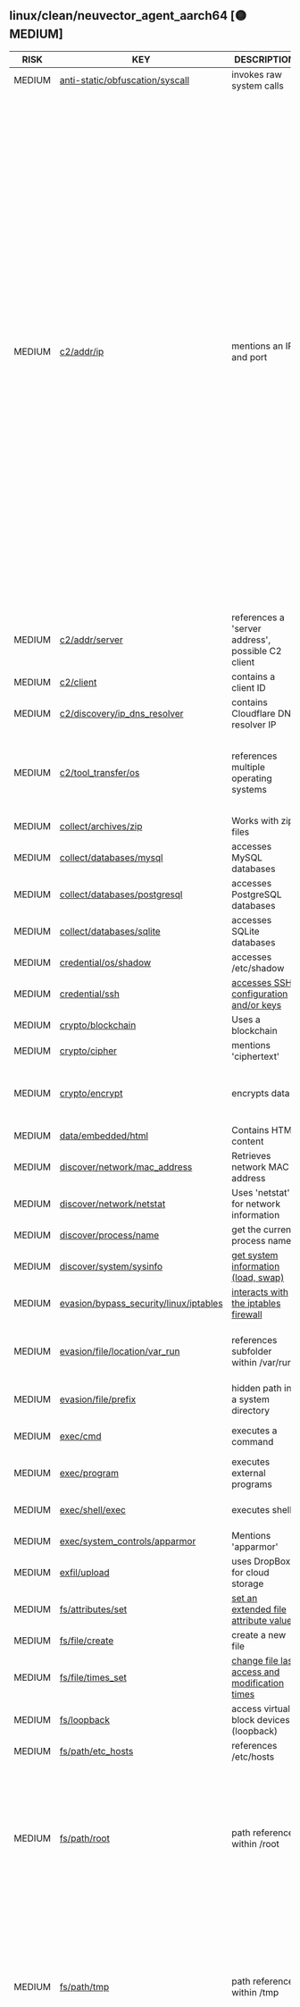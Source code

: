 ## linux/clean/neuvector_agent_aarch64 [🟡 MEDIUM]

| RISK | KEY | DESCRIPTION | EVIDENCE |
|--|--|--|--|
| MEDIUM | [anti-static/obfuscation/syscall](https://github.com/chainguard-dev/malcontent/blob/main/rules/anti-static/obfuscation/syscall.yara#go_raw_syscall) | invokes raw system calls | [unix.RawSyscall](https://github.com/search?q=unix.RawSyscall&type=code) |
| MEDIUM | [c2/addr/ip](https://github.com/chainguard-dev/malcontent/blob/main/rules/c2/addr/ip.yara#ip_port_mention) | mentions an IP and port | [remote_port](https://github.com/search?q=remote_port&type=code)<br>[syslog_port](https://github.com/search?q=syslog_port&type=code)<br>[server_port](https://github.com/search?q=server_port&type=code)<br>[serverPort](https://github.com/search?q=serverPort&type=code)<br>[unknown_ip](https://github.com/search?q=unknown_ip&type=code)<br>[local_port](https://github.com/search?q=local_port&type=code)<br>[attachPort](https://github.com/search?q=attachPort&type=code)<br>[detachPort](https://github.com/search?q=detachPort&type=code)<br>[clientPort](https://github.com/search?q=clientPort&type=code)<br>[lookupPort](https://github.com/search?q=lookupPort&type=code)<br>[cluster_ip](https://github.com/search?q=cluster_ip&type=code)<br>[remote_ip](https://github.com/search?q=remote_ip&type=code)<br>[global_ip](https://github.com/search?q=global_ip&type=code)<br>[syslog_ip](https://github.com/search?q=syslog_ip&type=code)<br>[parsePort](https://github.com/search?q=parsePort&type=code)<br>[host_port](https://github.com/search?q=host_port&type=code)<br>[srvc_port](https://github.com/search?q=srvc_port&type=code)<br>[hostPort](https://github.com/search?q=hostPort&type=code)<br>[src_port](https://github.com/search?q=src_port&type=code)<br>[nat_port](https://github.com/search?q=nat_port&type=code)<br>[del_port](https://github.com/search?q=del_port&type=code)<br>[local_ip](https://github.com/search?q=local_ip&type=code)<br>[readPort](https://github.com/search?q=readPort&type=code)<br>[add_port](https://github.com/search?q=add_port&type=code)<br>[nfq_port](https://github.com/search?q=nfq_port&type=code)<br>[tap_port](https://github.com/search?q=tap_port&type=code)<br>[dst_port](https://github.com/search?q=dst_port&type=code)<br>[rpcPort](https://github.com/search?q=rpcPort&type=code)<br>[srcPort](https://github.com/search?q=srcPort&type=code)<br>[in_port](https://github.com/search?q=in_port&type=code)<br>[host_ip](https://github.com/search?q=host_ip&type=code)<br>[unkn_ip](https://github.com/search?q=unkn_ip&type=code)<br>[fqdn_ip](https://github.com/search?q=fqdn_ip&type=code)<br>[hasPort](https://github.com/search?q=hasPort&type=code)<br>[dstPort](https://github.com/search?q=dstPort&type=code)<br>[ip_port](https://github.com/search?q=ip_port&type=code)<br>[ipPort](https://github.com/search?q=ipPort&type=code)<br>[exPort](https://github.com/search?q=exPort&type=code)<br>[inPort](https://github.com/search?q=inPort&type=code)<br>[nat_ip](https://github.com/search?q=nat_ip&type=code)<br>[hostIp](https://github.com/search?q=hostIp&type=code)<br>[dst_ip](https://github.com/search?q=dst_ip&type=code)<br>[src_ip](https://github.com/search?q=src_ip&type=code)<br>[lIp](https://github.com/search?q=lIp&type=code)<br>[pIp](https://github.com/search?q=pIp&type=code)<br>[IP](https://github.com/search?q=IP&type=code) |
| MEDIUM | [c2/addr/server](https://github.com/chainguard-dev/malcontent/blob/main/rules/c2/addr/server.yara#server_address) | references a 'server address', possible C2 client | [preconditionsserverAddressincludeObjectfieldSelectorman](https://github.com/search?q=preconditionsserverAddressincludeObjectfieldSelectorman&type=code)<br>[extensionserverAddressByClientCIDRsdeletionGracePer](https://github.com/search?q=extensionserverAddressByClientCIDRsdeletionGracePer&type=code)<br>[server_address](https://github.com/search?q=server_address&type=code) |
| MEDIUM | [c2/client](https://github.com/chainguard-dev/malcontent/blob/main/rules/c2/client.yara#clientID) | contains a client ID | [client_id](https://github.com/search?q=client_id&type=code)<br>[clientID](https://github.com/search?q=clientID&type=code) |
| MEDIUM | [c2/discovery/ip_dns_resolver](https://github.com/chainguard-dev/malcontent/blob/main/rules/c2/discovery/ip-dns_resolver.yara#cloudflare_dns_ip) | contains Cloudflare DNS resolver IP | [1.1.1.1](https://github.com/search?q=1.1.1.1&type=code) |
| MEDIUM | [c2/tool_transfer/os](https://github.com/chainguard-dev/malcontent/blob/main/rules/c2/tool_transfer/os.yara#multiple_os_ref) | references multiple operating systems | [https://](https://)<br>[Windows](https://github.com/search?q=Windows&type=code)<br>[http://](http://)<br>[windows](https://github.com/search?q=windows&type=code)<br>[darwin](https://github.com/search?q=darwin&type=code)<br>[Linux](https://github.com/search?q=Linux&type=code)<br>[linux](https://github.com/search?q=linux&type=code) |
| MEDIUM | [collect/archives/zip](https://github.com/chainguard-dev/malcontent/blob/main/rules/collect/archives/zip.yara#zip) | Works with zip files | [archive/zip](https://github.com/search?q=archive%2Fzip&type=code) |
| MEDIUM | [collect/databases/mysql](https://github.com/chainguard-dev/malcontent/blob/main/rules/collect/databases/mysql.yara#mysql) | accesses MySQL databases | [mysql](https://github.com/search?q=mysql&type=code) |
| MEDIUM | [collect/databases/postgresql](https://github.com/chainguard-dev/malcontent/blob/main/rules/collect/databases/postgresql.yara#postgresql) | accesses PostgreSQL databases | [postgresql](https://github.com/search?q=postgresql&type=code) |
| MEDIUM | [collect/databases/sqlite](https://github.com/chainguard-dev/malcontent/blob/main/rules/collect/databases/sqlite.yara#sqlite) | accesses SQLite databases | [sqlite3](https://github.com/search?q=sqlite3&type=code) |
| MEDIUM | [credential/os/shadow](https://github.com/chainguard-dev/malcontent/blob/main/rules/credential/os/shadow.yara#etc_shadow) | accesses /etc/shadow | [/etc/shadow](https://github.com/search?q=%2Fetc%2Fshadow&type=code) |
| MEDIUM | [credential/ssh](https://github.com/chainguard-dev/malcontent/blob/main/rules/credential/ssh/ssh.yara#ssh_folder) | [accesses SSH configuration and/or keys](https://www.sentinelone.com/blog/macos-malware-2023-a-deep-dive-into-emerging-trends-and-evolving-techniques/) | [.ssh/usr/local/binFA](https://github.com/search?q=.ssh%2Fusr%2Flocal%2FbinFA&type=code) |
| MEDIUM | [crypto/blockchain](https://github.com/chainguard-dev/malcontent/blob/main/rules/crypto/blockchain.yara#blockchain) | Uses a blockchain | [blockchain](https://github.com/search?q=blockchain&type=code) |
| MEDIUM | [crypto/cipher](https://github.com/chainguard-dev/malcontent/blob/main/rules/crypto/cipher.yara#ciphertext) | mentions 'ciphertext' | [ciphertext](https://github.com/search?q=ciphertext&type=code) |
| MEDIUM | [crypto/encrypt](https://github.com/chainguard-dev/malcontent/blob/main/rules/crypto/encrypt.yara#encrypt) | encrypts data | [d PSK binderQUICEncryptionLevel](https://github.com/search?q=d+PSK+binderQUICEncryptionLevel&type=code)<br>[NewCBCEncrypter](https://github.com/search?q=NewCBCEncrypter&type=code)<br>[EncryptPKCS1v15](https://github.com/search?q=EncryptPKCS1v15&type=code)<br>[EncryptTicket](https://github.com/search?q=EncryptTicket&type=code)<br>[cbcEncrypter](https://github.com/search?q=cbcEncrypter&type=code) |
| MEDIUM | [data/embedded/html](https://github.com/chainguard-dev/malcontent/blob/main/rules/data/embedded/embedded-html.yara#html) | Contains HTML content | [<html>](https://github.com/search?q=%3Chtml%3E&type=code) |
| MEDIUM | [discover/network/mac_address](https://github.com/chainguard-dev/malcontent/blob/main/rules/discover/network/mac-address.yara#macaddr) | Retrieves network MAC address | [MAC address](https://github.com/search?q=MAC+address&type=code)<br>[macAddress](https://github.com/search?q=macAddress&type=code) |
| MEDIUM | [discover/network/netstat](https://github.com/chainguard-dev/malcontent/blob/main/rules/discover/network/netstat.yara#netstat) | Uses 'netstat' for network information | [netstatmodinfonil keyde](https://github.com/search?q=netstatmodinfonil+keyde&type=code) |
| MEDIUM | [discover/process/name](https://github.com/chainguard-dev/malcontent/blob/main/rules/discover/process/name.yara#process_name) | get the current process name | [process_name](https://github.com/search?q=process_name&type=code) |
| MEDIUM | [discover/system/sysinfo](https://github.com/chainguard-dev/malcontent/blob/main/rules/discover/system/sysinfo.yara#sysinfo) | [get system information (load, swap)](https://man7.org/linux/man-pages/man2/sysinfo.2.html) | [sysinfo](https://github.com/search?q=sysinfo&type=code) |
| MEDIUM | [evasion/bypass_security/linux/iptables](https://github.com/chainguard-dev/malcontent/blob/main/rules/evasion/bypass_security/linux/iptables.yara#iptables) | [interacts with the iptables firewall](https://www.netfilter.org/projects/iptables/) | [iptables](https://github.com/search?q=iptables&type=code) |
| MEDIUM | [evasion/file/location/var_run](https://github.com/chainguard-dev/malcontent/blob/main/rules/evasion/file/location/var-run.yara#var_run_subfolder) | references subfolder within /var/run | [/var/run/dockershim.sock/](https://github.com/search?q=%2Fvar%2Frun%2Fdockershim.sock%2F&type=code)<br>[/var/run/docker.sock/](https://github.com/search?q=%2Fvar%2Frun%2Fdocker.sock%2F&type=code)<br>[/var/run/openvswitch/](https://github.com/search?q=%2Fvar%2Frun%2Fopenvswitch%2F&type=code)<br>[/var/run/secrets/](https://github.com/search?q=%2Fvar%2Frun%2Fsecrets%2F&type=code)<br>[/var/run/crio/](https://github.com/search?q=%2Fvar%2Frun%2Fcrio%2F&type=code) |
| MEDIUM | [evasion/file/prefix](https://github.com/chainguard-dev/malcontent/blob/main/rules/evasion/file/prefix/prefix.yara#static_hidden_path) | hidden path in a system directory | [/usr/local/bin/.nvcontainerRunnin](https://github.com/search?q=%2Fusr%2Flocal%2Fbin%2F.nvcontainerRunnin&type=code)<br>[/meminfo/etc/timezone/dev/.udev](https://github.com/search?q=%2Fmeminfo%2Fetc%2Ftimezone%2Fdev%2F.udev&type=code) |
| MEDIUM | [exec/cmd](https://github.com/chainguard-dev/malcontent/blob/main/rules/exec/cmd/cmd.yara#exec) | executes a command | [isAllowIpRuntimeCommand](https://github.com/search?q=isAllowIpRuntimeCommand&type=code)<br>[isAllowRuncInitCommand](https://github.com/search?q=isAllowRuncInitCommand&type=code)<br>[evaluateRuntimeCmd](https://github.com/search?q=evaluateRuntimeCmd&type=code) |
| MEDIUM | [exec/program](https://github.com/chainguard-dev/malcontent/blob/main/rules/exec/program/program.yara#exec_cmd_run) | executes external programs | [).CombinedOutput](https://github.com/search?q=%29.CombinedOutput&type=code)<br>[exec.(*Cmd).Run](https://github.com/search?q=exec.%28%2ACmd%29.Run&type=code) |
| MEDIUM | [exec/shell/exec](https://github.com/chainguard-dev/malcontent/blob/main/rules/exec/shell/exec.yara#calls_shell) | executes shell | [/bin/bash](https://github.com/search?q=%2Fbin%2Fbash&type=code)<br>[/bin/dash](https://github.com/search?q=%2Fbin%2Fdash&type=code)<br>[/bin/sh](https://github.com/search?q=%2Fbin%2Fsh&type=code) |
| MEDIUM | [exec/system_controls/apparmor](https://github.com/chainguard-dev/malcontent/blob/main/rules/exec/system_controls/apparmor.yara#apparmor) | Mentions 'apparmor' | [apparmor](https://github.com/search?q=apparmor&type=code) |
| MEDIUM | [exfil/upload](https://github.com/chainguard-dev/malcontent/blob/main/rules/exfil/upload.yara#dropbox_disk_user) | uses DropBox for cloud storage | [Dropbox](https://github.com/search?q=Dropbox&type=code) |
| MEDIUM | [fs/attributes/set](https://github.com/chainguard-dev/malcontent/blob/main/rules/fs/attributes/set.yara#set_xattr) | [set an extended file attribute value](https://developer.apple.com/library/archive/documentation/System/Conceptual/ManPages_iPhoneOS/man2/setxattr.2.html) | [setxattr](https://github.com/search?q=setxattr&type=code) |
| MEDIUM | [fs/file/create](https://github.com/chainguard-dev/malcontent/blob/main/rules/fs/file/file-create.yara#CreateFile) | create a new file | [CreateFileMode](https://github.com/search?q=CreateFileMode&type=code) |
| MEDIUM | [fs/file/times_set](https://github.com/chainguard-dev/malcontent/blob/main/rules/fs/file/file-times-set.yara#utimes) | [change file last access and modification times](https://linux.die.net/man/2/utimes) | [utimes](https://github.com/search?q=utimes&type=code) |
| MEDIUM | [fs/loopback](https://github.com/chainguard-dev/malcontent/blob/main/rules/fs/loopback.yara#dev_loopback) | access virtual block devices (loopback) | [/dev/loop%dfusermount3low](https://github.com/search?q=%2Fdev%2Floop%25dfusermount3low&type=code) |
| MEDIUM | [fs/path/etc_hosts](https://github.com/chainguard-dev/malcontent/blob/main/rules/fs/path/etc-hosts.yara#etc_hosts) | references /etc/hosts | [/etc/hosts](https://github.com/search?q=%2Fetc%2Fhosts&type=code) |
| MEDIUM | [fs/path/root](https://github.com/chainguard-dev/malcontent/blob/main/rules/fs/path/root.yara#root_path_val) | path reference within /root | [/root/0x%08xcountsAliyunD.2.14D.3.10D.3.11D.3.12D.3.13D.3.14D.3.15D.3.](https://github.com/search?q=%2Froot%2F0x%2508xcountsAliyunD.2.14D.3.10D.3.11D.3.12D.3.13D.3.14D.3.15D.3.&type=code)<br>[/root/etc/hostnameusr/lib/os-releaseetc/centos-releaseetc/redhat-relea](https://github.com/search?q=%2Froot%2Fetc%2Fhostnameusr%2Flib%2Fos-releaseetc%2Fcentos-releaseetc%2Fredhat-relea&type=code)<br>[/root//proc/self/cgroup1192092895507812559604644775390625invalid](https://github.com/search?q=%2Froot%2F%2Fproc%2Fself%2Fcgroup1192092895507812559604644775390625invalid&type=code)<br>[/root/etc/crio/crio.conf/run/containerd/containerd.sockDirectory](https://github.com/search?q=%2Froot%2Fetc%2Fcrio%2Fcrio.conf%2Frun%2Fcontainerd%2Fcontainerd.sockDirectory&type=code)<br>[/root/sys/fs/aufs/si_%s227373675443232059478759765625SendMsg](https://github.com/search?q=%2Froot%2Fsys%2Ffs%2Faufs%2Fsi_%25s227373675443232059478759765625SendMsg&type=code)<br>[/root/etc/crio/crio.conf.d/00-default.confUnable](https://github.com/search?q=%2Froot%2Fetc%2Fcrio%2Fcrio.conf.d%2F00-default.confUnable&type=code)<br>[/root/etc/crio/crio.conf.d/00-defaultRunning](https://github.com/search?q=%2Froot%2Fetc%2Fcrio%2Fcrio.conf.d%2F00-defaultRunning&type=code)<br>[/root/kube-schedulerUnknown](https://github.com/search?q=%2Froot%2Fkube-schedulerUnknown&type=code)<br>[/root/etc/resolv.confFMON](https://github.com/search?q=%2Froot%2Fetc%2Fresolv.confFMON&type=code)<br>[/root/%shostLookupOrder](https://github.com/search?q=%2Froot%2F%25shostLookupOrder&type=code)<br>[/root/etc/hostsImage](https://github.com/search?q=%2Froot%2Fetc%2FhostsImage&type=code)<br>[/root/containers](https://github.com/search?q=%2Froot%2Fcontainers&type=code)<br>[/root/Switch](https://github.com/search?q=%2Froot%2FSwitch&type=code) |
| MEDIUM | [fs/path/tmp](https://github.com/chainguard-dev/malcontent/blob/main/rules/fs/path/tmp.yara#tmp_path) | path reference within /tmp | [/tmp/neuvector/raft/peers.json/etc/neuvector/certs/internal/Failed](https://github.com/search?q=%2Ftmp%2Fneuvector%2Fraft%2Fpeers.json%2Fetc%2Fneuvector%2Fcerts%2Finternal%2FFailed&type=code)<br>[/tmp/rh-1.4.0//tmp/cis-1.24//tmp/cis-1.23/kube-apiservercontainers](https://github.com/search?q=%2Ftmp%2Frh-1.4.0%2F%2Ftmp%2Fcis-1.24%2F%2Ftmp%2Fcis-1.23%2Fkube-apiservercontainers&type=code)<br>[/tmp/kube_master.sh/tmp/kube_worker.sh%sbench/workload/%sGRPC](https://github.com/search?q=%2Ftmp%2Fkube_master.sh%2Ftmp%2Fkube_worker.sh%25sbench%2Fworkload%2F%25sGRPC&type=code)<br>[/tmp/host.shInactiveAnonobject/host/block_accessGRP](https://github.com/search?q=%2Ftmp%2Fhost.shInactiveAnonobject%2Fhost%2Fblock_accessGRP&type=code)<br>[/tmp/cis-1.8.0//tmp/cis-1.6.0/run](https://github.com/search?q=%2Ftmp%2Fcis-1.8.0%2F%2Ftmp%2Fcis-1.6.0%2Frun&type=code)<br>[/tmp/ctrl_listen.sockFailed](https://github.com/search?q=%2Ftmp%2Fctrl_listen.sockFailed&type=code)<br>[/tmp/neuvector/consul.json](https://github.com/search?q=%2Ftmp%2Fneuvector%2Fconsul.json&type=code)<br>[/tmp/dp_listen.sockRead](https://github.com/search?q=%2Ftmp%2Fdp_listen.sockRead&type=code)<br>[/tmp/container.shfile](https://github.com/search?q=%2Ftmp%2Fcontainer.shfile&type=code)<br>[/tmp/dp_client.%d4e](https://github.com/search?q=%2Ftmp%2Fdp_client.%25d4e&type=code)<br>[/tmp/neuvectorcan](https://github.com/search?q=%2Ftmp%2Fneuvectorcan&type=code)<br>[/tmp/walkWorkload](https://github.com/search?q=%2Ftmp%2FwalkWorkload&type=code)<br>[/tmp/ready](https://github.com/search?q=%2Ftmp%2Fready&type=code) |
| MEDIUM | [fs/path/usr_local](https://github.com/chainguard-dev/malcontent/blob/main/rules/fs/path/usr-local.yara#usr_local_bin_path) | path reference within /usr/local/bin | [/usr/local/bin/kube_master_1_4_1.tmpl/usr/local/bin/kube_worker_1_4_1.tmpl/usr](https://github.com/search?q=%2Fusr%2Flocal%2Fbin%2Fkube_master_1_4_1.tmpl%2Fusr%2Flocal%2Fbin%2Fkube_worker_1_4_1.tmpl%2Fusr&type=code)<br>[/usr/local/bin/kube_worker_1_2_0.tmpl/usr/local/bin/kube_master_1_0_0.tmpl/usr](https://github.com/search?q=%2Fusr%2Flocal%2Fbin%2Fkube_worker_1_2_0.tmpl%2Fusr%2Flocal%2Fbin%2Fkube_master_1_0_0.tmpl%2Fusr&type=code)<br>[/usr/local/bin/kube_worker_1_5_1.tmpl/usr/local/bin/kube_master_1_4_1.tmpl/usr](https://github.com/search?q=%2Fusr%2Flocal%2Fbin%2Fkube_worker_1_5_1.tmpl%2Fusr%2Flocal%2Fbin%2Fkube_master_1_4_1.tmpl%2Fusr&type=code)<br>[/usr/local/bin/kube_master_1_5_1.tmpl/usr/local/bin/kube_worker_1_5_1.tmpl/usr](https://github.com/search?q=%2Fusr%2Flocal%2Fbin%2Fkube_master_1_5_1.tmpl%2Fusr%2Flocal%2Fbin%2Fkube_worker_1_5_1.tmpl%2Fusr&type=code)<br>[/usr/local/bin/kubecis_1_5_1.rem/usr/local/bin/kubecis_1_4_1.rem/usr/local/bin](https://github.com/search?q=%2Fusr%2Flocal%2Fbin%2Fkubecis_1_5_1.rem%2Fusr%2Flocal%2Fbin%2Fkubecis_1_4_1.rem%2Fusr%2Flocal%2Fbin&type=code)<br>[/usr/local/bin/kube_master_gke_1_0_0.tmpl/usr/local/bin/kube_worker_gke_1_0_0.](https://github.com/search?q=%2Fusr%2Flocal%2Fbin%2Fkube_master_gke_1_0_0.tmpl%2Fusr%2Flocal%2Fbin%2Fkube_worker_gke_1_0_0.&type=code)<br>[/usr/local/bin/kube_master_ocp_4_5.tmpl/usr/local/bin/kube_worker_ocp_4_5.tmpl](https://github.com/search?q=%2Fusr%2Flocal%2Fbin%2Fkube_master_ocp_4_5.tmpl%2Fusr%2Flocal%2Fbin%2Fkube_worker_ocp_4_5.tmpl&type=code)<br>[/usr/local/bin/kube_worker_1_4_1.tmpl/usr/local/bin/kube_master_1_2_0.tmpl/usr](https://github.com/search?q=%2Fusr%2Flocal%2Fbin%2Fkube_worker_1_4_1.tmpl%2Fusr%2Flocal%2Fbin%2Fkube_master_1_2_0.tmpl%2Fusr&type=code)<br>[/usr/local/bin/monitor/usr/local/bin/fetcher/usr/local/bin/adapterio.kubernete](https://github.com/search?q=%2Fusr%2Flocal%2Fbin%2Fmonitor%2Fusr%2Flocal%2Fbin%2Ffetcher%2Fusr%2Flocal%2Fbin%2Fadapterio.kubernete&type=code)<br>[/usr/local/bin/kube_master_1_2_0.tmpl/usr/local/bin/kube_worker_1_2_0.tmpl/usr](https://github.com/search?q=%2Fusr%2Flocal%2Fbin%2Fkube_master_1_2_0.tmpl%2Fusr%2Flocal%2Fbin%2Fkube_worker_1_2_0.tmpl%2Fusr&type=code)<br>[/usr/local/bin/kube_master_1_0_0.tmpl/usr/local/bin/kube_worker_1_0_0.tmplresc](https://github.com/search?q=%2Fusr%2Flocal%2Fbin%2Fkube_master_1_0_0.tmpl%2Fusr%2Flocal%2Fbin%2Fkube_worker_1_0_0.tmplresc&type=code)<br>[/usr/local/bin/kube_master_ocp_4_3.tmpl/usr/local/bin/kube_worker_ocp_4_3.tmpl](https://github.com/search?q=%2Fusr%2Flocal%2Fbin%2Fkube_master_ocp_4_3.tmpl%2Fusr%2Flocal%2Fbin%2Fkube_worker_ocp_4_3.tmpl&type=code)<br>[/usr/local/bin/kube_worker_ocp_4_5.tmpl/usr/local/bin/kube_master_ocp_4_3.tmpl](https://github.com/search?q=%2Fusr%2Flocal%2Fbin%2Fkube_worker_ocp_4_5.tmpl%2Fusr%2Flocal%2Fbin%2Fkube_master_ocp_4_3.tmpl&type=code)<br>[/usr/local/bin/kubecis_1_4_1.rem/usr/local/bin/kubecis_1_2_0.rem/usr/local/bin](https://github.com/search?q=%2Fusr%2Flocal%2Fbin%2Fkubecis_1_4_1.rem%2Fusr%2Flocal%2Fbin%2Fkubecis_1_2_0.rem%2Fusr%2Flocal%2Fbin&type=code)<br>[/usr/local/bin/pathWalkershare.EnforcerScanServiceScanErrSignatureScanErrorsha](https://github.com/search?q=%2Fusr%2Flocal%2Fbin%2FpathWalkershare.EnforcerScanServiceScanErrSignatureScanErrorsha&type=code)<br>[/usr/local/bin/kubecis_ocp_4_5.rem/usr/local/bin/kubecis_ocp_4_3.remUnable](https://github.com/search?q=%2Fusr%2Flocal%2Fbin%2Fkubecis_ocp_4_5.rem%2Fusr%2Flocal%2Fbin%2Fkubecis_ocp_4_3.remUnable&type=code)<br>[/usr/local/bin/fetcher/usr/local/bin/adapterio.kubernetes.pod.nameFailed](https://github.com/search?q=%2Fusr%2Flocal%2Fbin%2Ffetcher%2Fusr%2Flocal%2Fbin%2Fadapterio.kubernetes.pod.nameFailed&type=code)<br>[/usr/local/bin/scannerTask/sbin/xtables-legacy-multiccBalancerWrapper](https://github.com/search?q=%2Fusr%2Flocal%2Fbin%2FscannerTask%2Fsbin%2Fxtables-legacy-multiccBalancerWrapper&type=code)<br>[/usr/local/bin/kubecis_1_2_0.rem/usr/local/bin/kubecis_1_0_0.remGet](https://github.com/search?q=%2Fusr%2Flocal%2Fbin%2Fkubecis_1_2_0.rem%2Fusr%2Flocal%2Fbin%2Fkubecis_1_0_0.remGet&type=code)<br>[/usr/local/bin/rh_runner.tmpl/usr/local/bin/container.tmplRunning](https://github.com/search?q=%2Fusr%2Flocal%2Fbin%2Frh_runner.tmpl%2Fusr%2Flocal%2Fbin%2Fcontainer.tmplRunning&type=code)<br>[/usr/local/bin/kube_worker_gke_1_0_0.tmplDocker](https://github.com/search?q=%2Fusr%2Flocal%2Fbin%2Fkube_worker_gke_1_0_0.tmplDocker&type=code)<br>[/usr/local/bin/kube_worker_1_0_0.tmplreschedule](https://github.com/search?q=%2Fusr%2Flocal%2Fbin%2Fkube_worker_1_0_0.tmplreschedule&type=code)<br>[/usr/local/bin/kube_worker_ocp_4_3.tmplexpected](https://github.com/search?q=%2Fusr%2Flocal%2Fbin%2Fkube_worker_ocp_4_3.tmplexpected&type=code)<br>[/usr/local/bin/nstoolscontainer-docker-bench](https://github.com/search?q=%2Fusr%2Flocal%2Fbin%2Fnstoolscontainer-docker-bench&type=code)<br>[/usr/local/bin/opacontext.Backgroundentering](https://github.com/search?q=%2Fusr%2Flocal%2Fbin%2Fopacontext.Backgroundentering&type=code)<br>[/usr/local/bin/kubecis_gke_1_0_0.remDocker](https://github.com/search?q=%2Fusr%2Flocal%2Fbin%2Fkubecis_gke_1_0_0.remDocker&type=code)<br>[/usr/local/bin/kubecis_1_6_0.remController](https://github.com/search?q=%2Fusr%2Flocal%2Fbin%2Fkubecis_1_6_0.remController&type=code)<br>[/usr/local/bin/progvar/lib/dpkg/statusno](https://github.com/search?q=%2Fusr%2Flocal%2Fbin%2Fprogvar%2Flib%2Fdpkg%2Fstatusno&type=code)<br>[/usr/local/bin/sigstore-interfacegrpc](https://github.com/search?q=%2Fusr%2Flocal%2Fbin%2Fsigstore-interfacegrpc&type=code)<br>[/usr/local/bin/kube_runner.tmplCannot](https://github.com/search?q=%2Fusr%2Flocal%2Fbin%2Fkube_runner.tmplCannot&type=code)<br>[/usr/local/bin/.nvcontainerRunning](https://github.com/search?q=%2Fusr%2Flocal%2Fbin%2F.nvcontainerRunning&type=code)<br>[/usr/local/bin/admin-assembly-too](https://github.com/search?q=%2Fusr%2Flocal%2Fbin%2Fadmin-assembly-too&type=code)<br>[/usr/local/bin/controllercontext](https://github.com/search?q=%2Fusr%2Flocal%2Fbin%2Fcontrollercontext&type=code)<br>[/usr/local/bin/agentListenSocket](https://github.com/search?q=%2Fusr%2Flocal%2Fbin%2FagentListenSocket&type=code)<br>[/usr/local/bin/tcpdumpservice](https://github.com/search?q=%2Fusr%2Flocal%2Fbin%2Ftcpdumpservice&type=code)<br>[/usr/local/bin/host.tmplNode](https://github.com/search?q=%2Fusr%2Flocal%2Fbin%2Fhost.tmplNode&type=code)<br>[/usr/local/bin/scannerPROC](https://github.com/search?q=%2Fusr%2Flocal%2Fbin%2FscannerPROC&type=code)<br>[/usr/local/bin/consulgrpc](https://github.com/search?q=%2Fusr%2Flocal%2Fbin%2Fconsulgrpc&type=code)<br>[/usr/local/bin/dpexiting](https://github.com/search?q=%2Fusr%2Flocal%2Fbin%2Fdpexiting&type=code)<br>[/usr/local/bin/SHD](https://github.com/search?q=%2Fusr%2Flocal%2Fbin%2FSHD&type=code)<br>[/usr/local/binFA](https://github.com/search?q=%2Fusr%2Flocal%2FbinFA&type=code) |
| MEDIUM | [fs/permission/chown](https://github.com/chainguard-dev/malcontent/blob/main/rules/fs/permission/permission-chown.yara#Chown) | Changes file ownership | [Chown](https://github.com/search?q=Chown&type=code) |
| MEDIUM | [fs/permission/modify](https://github.com/chainguard-dev/malcontent/blob/main/rules/fs/permission/permission-modify.yara#chmod) | [modifies file permissions](https://linux.die.net/man/1/chmod) | [chmod](https://github.com/search?q=chmod&type=code)<br>[Chmod](https://github.com/search?q=Chmod&type=code) |
| MEDIUM | [fs/proc/arbitrary_pid](https://github.com/chainguard-dev/malcontent/blob/main/rules/fs/proc/arbitrary-pid.yara#proc_arbitrary) | access /proc for arbitrary pids | [/proc/%d/mounts/sys](https://github.com/search?q=%2Fproc%2F%25d%2Fmounts%2Fsys&type=code)<br>[/proc/%d/root/kube](https://github.com/search?q=%2Fproc%2F%25d%2Froot%2Fkube&type=code)<br>[/proc/%d/rootFA](https://github.com/search?q=%2Fproc%2F%25d%2FrootFA&type=code)<br>[/proc/%d/task/](https://github.com/search?q=%2Fproc%2F%25d%2Ftask%2F&type=code)<br>[/proc/%v/stat](https://github.com/search?q=%2Fproc%2F%25v%2Fstat&type=code)<br>[/proc/%dcopy](https://github.com/search?q=%2Fproc%2F%25dcopy&type=code) |
| MEDIUM | [fs/proc/cpuinfo](https://github.com/chainguard-dev/malcontent/blob/main/rules/fs/proc/cpuinfo.yara#proc_cpuinfo) | get CPU info | [/proc/cpuinfo](https://github.com/search?q=%2Fproc%2Fcpuinfo&type=code) |
| MEDIUM | [fs/proc/self_cgroup](https://github.com/chainguard-dev/malcontent/blob/main/rules/fs/proc/self-cgroup.yara#pid_self_cgroup) | accesses /proc files within own cgroup | [/proc/self/cgroup](https://github.com/search?q=%2Fproc%2Fself%2Fcgroup&type=code) |
| MEDIUM | [fs/proc/self_mountinfo](https://github.com/chainguard-dev/malcontent/blob/main/rules/fs/proc/self-mountinfo.yara#proc_self_mountinfo) | gets mount info associated to this process | [/proc/self/mountinfo](https://github.com/search?q=%2Fproc%2Fself%2Fmountinfo&type=code) |
| MEDIUM | [fs/proc/sys_kernel_osrelease](https://github.com/chainguard-dev/malcontent/blob/main/rules/fs/proc/sys-kernel-osrelease.yara#proc_kernel_osrelease) | gets kernel release information | [/proc/sys/kernel/osrelease](https://github.com/search?q=%2Fproc%2Fsys%2Fkernel%2Fosrelease&type=code) |
| MEDIUM | [hw/dev/block_ice](https://github.com/chainguard-dev/malcontent/blob/main/rules/hw/dev/block-device.yara#block_devices) | works with block devices | [/sys/blocktimestampsdocker](https://github.com/search?q=%2Fsys%2Fblocktimestampsdocker&type=code) |
| MEDIUM | [impact/remote_access/heartbeat](https://github.com/chainguard-dev/malcontent/blob/main/rules/impact/remote_access/heartbeat.yara#heartbeat) | references a 'heartbeat' | [TxHeartbeatErrors](https://github.com/search?q=TxHeartbeatErrors&type=code) |
| MEDIUM | [impact/remote_access/iptables](https://github.com/chainguard-dev/malcontent/blob/main/rules/impact/remote_access/iptables.yara#iptables_upload_http) | uploads, uses iptables and HTTP | [iptables-savegraceful](https://github.com/search?q=iptables-savegraceful&type=code)<br>[uploadCurrentInfo](https://github.com/search?q=uploadCurrentInfo&type=code)<br>[iptablessent](https://github.com/search?q=iptablessent&type=code)<br>[uploadgoogle](https://github.com/search?q=uploadgoogle&type=code)<br>[iptables -](https://github.com/search?q=iptables+-&type=code)<br>[uploads](https://github.com/search?q=uploads&type=code)<br>[HTTP](https://github.com/search?q=HTTP&type=code) |
| MEDIUM | [lateral/scan/tool](https://github.com/chainguard-dev/malcontent/blob/main/rules/lateral/scan/scan_tool.yara#generic_scan_tool) | may scan networks | [%d.%d.%d.%d](https://github.com/search?q=%25d.%25d.%25d.%25d&type=code)<br>[connect](https://github.com/search?q=connect&type=code)<br>[target](https://github.com/search?q=target&type=code)<br>[Target](https://github.com/search?q=Target&type=code)<br>[socket](https://github.com/search?q=socket&type=code)<br>[probe](https://github.com/search?q=probe&type=code)<br>[Probe](https://github.com/search?q=Probe&type=code)<br>[port](https://github.com/search?q=port&type=code)<br>[scan](https://github.com/search?q=scan&type=code)<br>[Port](https://github.com/search?q=Port&type=code) |
| MEDIUM | [net/dns/reverse](https://github.com/chainguard-dev/malcontent/blob/main/rules/net/dns/dns-reverse.yara#in_addr_arpa) | looks up the reverse hostname for an IP | [.in-addr.arpa](https://github.com/search?q=.in-addr.arpa&type=code)<br>[ip6.arpa](https://github.com/search?q=ip6.arpa&type=code) |
| MEDIUM | [net/download](https://github.com/chainguard-dev/malcontent/blob/main/rules/net/download/download.yara#download) | download files | [portsessionsdownloadruleslen](https://github.com/search?q=portsessionsdownloadruleslen&type=code)<br>[CLUSSnifferDownloadshare](https://github.com/search?q=CLUSSnifferDownloadshare&type=code)<br>[MaxConcurrentDownloads](https://github.com/search?q=MaxConcurrentDownloads&type=code) |
| MEDIUM | [net/http/accept](https://github.com/chainguard-dev/malcontent/blob/main/rules/net/http/accept.yara#http_accept_binary) | accepts binary files via HTTP | [application/octet-stream](https://github.com/search?q=application%2Foctet-stream&type=code)<br>[Accept](https://github.com/search?q=Accept&type=code) |
| MEDIUM | [net/http/content_length](https://github.com/chainguard-dev/malcontent/blob/main/rules/net/http/content-length.yara#content_length_0) | Sets HTTP content length to zero | [Content-Length: 0](https://github.com/search?q=Content-Length%3A+0&type=code) |
| MEDIUM | [net/http/cookies](https://github.com/chainguard-dev/malcontent/blob/main/rules/net/http/cookies.yara#http_cookie) | [access HTTP resources using cookies](https://developer.mozilla.org/en-US/docs/Web/HTTP/Cookies) | [Cookie](https://github.com/search?q=Cookie&type=code)<br>[HTTP](https://github.com/search?q=HTTP&type=code) |
| MEDIUM | [net/http/form_upload](https://github.com/chainguard-dev/malcontent/blob/main/rules/net/http/form-upload.yara#http_form_upload) | upload content via HTTP form | [application/x-www-form-urlencoded](https://github.com/search?q=application%2Fx-www-form-urlencoded&type=code)<br>[application/json](https://github.com/search?q=application%2Fjson&type=code)<br>[POST](https://github.com/search?q=POST&type=code) |
| MEDIUM | [net/http/post](https://github.com/chainguard-dev/malcontent/blob/main/rules/net/http/post.yara#http_post) | submits content to websites | [Content-Typealiyun.addonv11.UserInfoRawExten](https://github.com/search?q=Content-Typealiyun.addonv11.UserInfoRawExten&type=code)<br>[Content-Typenet/http: timeout awaiting respo](https://github.com/search?q=Content-Typenet%2Fhttp%3A+timeout+awaiting+respo&type=code)<br>[Content-Type isn](https://github.com/search?q=Content-Type+isn&type=code)<br>[POST](https://github.com/search?q=POST&type=code)<br>[HTTP](https://github.com/search?q=HTTP&type=code) |
| MEDIUM | [net/http/webhook](https://github.com/chainguard-dev/malcontent/blob/main/rules/net/http/webhook.yara#webhook) | supports webhooks | [WebhookEnable_UNUSED](https://github.com/search?q=WebhookEnable_UNUSED&type=code)<br>[WebhookUrl_UNUSED](https://github.com/search?q=WebhookUrl_UNUSED&type=code)<br>[webhook_enable](https://github.com/search?q=webhook_enable&type=code)<br>[CLUSWebhook](https://github.com/search?q=CLUSWebhook&type=code)<br>[webhook_url](https://github.com/search?q=webhook_url&type=code)<br>[Webhooks](https://github.com/search?q=Webhooks&type=code)<br>[webhooks](https://github.com/search?q=webhooks&type=code)<br>[WebHook](https://github.com/search?q=WebHook&type=code) |
| MEDIUM | [net/ip/host_port](https://github.com/chainguard-dev/malcontent/blob/main/rules/net/ip/host_port.yara#go_scan_tool_val) | Uses struct with JSON representations for host:port | [json:"hostname"](https://github.com/search?q=json%3A%22hostname%22&type=code)<br>[json:"port"](https://github.com/search?q=json%3A%22port%22&type=code)<br>[json:"ip"](https://github.com/search?q=json%3A%22ip%22&type=code) |
| MEDIUM | [net/ip/icmp](https://github.com/chainguard-dev/malcontent/blob/main/rules/net/ip/icmp.yara#ping) | Uses the ping tool to generate ICMP packets | [ping not acked within timeout](https://github.com/search?q=ping+not+acked+within+timeout&type=code) |
| MEDIUM | [net/ip/parse](https://github.com/chainguard-dev/malcontent/blob/main/rules/net/ip/ip-parse.yara#ip_go) | parses IP address (IPv4 or IPv6) | [IsLinkLocalUnicast](https://github.com/search?q=IsLinkLocalUnicast&type=code)<br>[IsSingleIP](https://github.com/search?q=IsSingleIP&type=code) |
| MEDIUM | [net/proxy/tunnel](https://github.com/chainguard-dev/malcontent/blob/main/rules/net/proxy/tunnel_proxy.yara#tunnel_proxy) | network tunnel proxy | [TLSVersion](https://github.com/search?q=TLSVersion&type=code)<br>[crypto](https://github.com/search?q=crypto&type=code)<br>[socket](https://github.com/search?q=socket&type=code)<br>[tunnel](https://github.com/search?q=tunnel&type=code)<br>[TLS13](https://github.com/search?q=TLS13&type=code)<br>[proxy](https://github.com/search?q=proxy&type=code)<br>[Proxy](https://github.com/search?q=Proxy&type=code) |
| MEDIUM | [net/socket/connect](https://github.com/chainguard-dev/malcontent/blob/main/rules/net/socket/socket-connect.yara#_connect) | [initiate a connection on a socket](https://linux.die.net/man/3/connect) | [_connect](https://github.com/search?q=_connect&type=code) |
| MEDIUM | [net/socket/listen](https://github.com/chainguard-dev/malcontent/blob/main/rules/net/socket/socket-listen.yara#listen) | generic listen string | [socket](https://github.com/search?q=socket&type=code)<br>[listen](https://github.com/search?q=listen&type=code)<br>[accept](https://github.com/search?q=accept&type=code) |
| MEDIUM | [net/tcp/connect](https://github.com/chainguard-dev/malcontent/blob/main/rules/net/tcp/connect.yara#connect_tcp) | connects to a TCP port | [dialTCP](https://github.com/search?q=dialTCP&type=code) |
| MEDIUM | [net/tcp/sftp](https://github.com/chainguard-dev/malcontent/blob/main/rules/net/tcp/sftp.yara#sftp) | Supports sftp (FTP over SSH) | [sftp](https://github.com/search?q=sftp&type=code)<br>[ssh](https://github.com/search?q=ssh&type=code) |
| MEDIUM | [net/tcp/ssh](https://github.com/chainguard-dev/malcontent/blob/main/rules/net/tcp/ssh.yara#ssh) | Supports SSH (secure shell) | [SSH](https://github.com/search?q=SSH&type=code) |
| MEDIUM | [net/tun_tap](https://github.com/chainguard-dev/malcontent/blob/main/rules/net/tun_tap.yara#tun_tap) | accesses the TUN/TAP device driver | [/dev/net/tun](https://github.com/search?q=%2Fdev%2Fnet%2Ftun&type=code) |
| MEDIUM | [net/url/encode](https://github.com/chainguard-dev/malcontent/blob/main/rules/net/url/encode.yara#url_encode) | encodes URL, likely to pass GET variables | [urlencode](https://github.com/search?q=urlencode&type=code) |
| MEDIUM | [net/url/request](https://github.com/chainguard-dev/malcontent/blob/main/rules/net/url/request.yara#requests_urls) | requests resources via URL | [http.request](https://github.com/search?q=http.request&type=code)<br>[net/url](https://github.com/search?q=net%2Furl&type=code) |
| MEDIUM | [sus/exclamation](https://github.com/chainguard-dev/malcontent/blob/main/rules/sus/exclamation.yara#exclamations) | gets very excited | [ontain alphanumerical characters onlyexplicitly tagged !!](https://github.com/search?q=ontain+alphanumerical+characters+onlyexplicitly+tagged+%21%21&type=code)<br>[not foundNo interface!!](https://github.com/search?q=not+foundNo+interface%21%21&type=code)<br>[number println!!](https://github.com/search?q=number+println%21%21&type=code) |
| MEDIUM | [sus/intercept](https://github.com/chainguard-dev/malcontent/blob/main/rules/sus/intercept.yara#interceptor) | References interception | [interceptor](https://github.com/search?q=interceptor&type=code) |
| LOW | [anti-behavior/random_behavior](https://github.com/chainguard-dev/malcontent/blob/main/rules/anti-behavior/random_behavior.yara#random) | uses a random number generator | [Xsqlite3OsRandomness](https://github.com/search?q=Xsqlite3OsRandomness&type=code)<br>[NewRandomFromReader](https://github.com/search?q=NewRandomFromReader&type=code)<br>[Xsqlite3_randomness](https://github.com/search?q=Xsqlite3_randomness&type=code)<br>[nonZeroRandomBytes](https://github.com/search?q=nonZeroRandomBytes&type=code)<br>[newRandomFromPool](https://github.com/search?q=newRandomFromPool&type=code)<br>[rbuVfsRandomness](https://github.com/search?q=rbuVfsRandomness&type=code)<br>[memdbRandomness](https://github.com/search?q=memdbRandomness&type=code)<br>[unixRandomness](https://github.com/search?q=unixRandomness&type=code)<br>[rand_getrandom](https://github.com/search?q=rand_getrandom&type=code)<br>[readTimeRandom](https://github.com/search?q=readTimeRandom&type=code)<br>[WithRandomID](https://github.com/search?q=WithRandomID&type=code)<br>[urandomshort](https://github.com/search?q=urandomshort&type=code)<br>[randomOrder](https://github.com/search?q=randomOrder&type=code)<br>[randomPoint](https://github.com/search?q=randomPoint&type=code)<br>[randomFunc](https://github.com/search?q=randomFunc&type=code)<br>[randomEnum](https://github.com/search?q=randomEnum&type=code)<br>[randomblob](https://github.com/search?q=randomblob&type=code)<br>[randomBlob](https://github.com/search?q=randomBlob&type=code)<br>[readRandom](https://github.com/search?q=readRandom&type=code)<br>[nextRandom](https://github.com/search?q=nextRandom&type=code)<br>[getRandom](https://github.com/search?q=getRandom&type=code)<br>[GetRandom](https://github.com/search?q=GetRandom&type=code) |
| LOW | [c2/tool_transfer/arch](https://github.com/chainguard-dev/malcontent/blob/main/rules/c2/tool_transfer/arch.yara#arch_ref) | references a specific architecture | [https://](https://)<br>[http://](http://)<br>[arm64](https://github.com/search?q=arm64&type=code)<br>[amd64](https://github.com/search?q=amd64&type=code)<br>[x86](https://github.com/search?q=x86&type=code) |
| LOW | [credential/password](https://github.com/chainguard-dev/malcontent/blob/main/rules/credential/password/password.yara#password) | references a 'password' | [d for field Passwordruntime](https://github.com/search?q=d+for+field+Passwordruntime&type=code)<br>[socksUsernamePassword](https://github.com/search?q=socksUsernamePassword&type=code)<br>[no passwords used](https://github.com/search?q=no+passwords+used&type=code)<br>[PasswordEprotobuf](https://github.com/search?q=PasswordEprotobuf&type=code)<br>[vpasswordoffsets](https://github.com/search?q=vpasswordoffsets&type=code)<br>[stripPassword](https://github.com/search?q=stripPassword&type=code)<br>[UserPassword](https://github.com/search?q=UserPassword&type=code)<br>[GetPassword](https://github.com/search?q=GetPassword&type=code)<br>[passwordSet](https://github.com/search?q=passwordSet&type=code) |
| LOW | [credential/ssl/private_key](https://github.com/chainguard-dev/malcontent/blob/main/rules/credential/ssl/private_key.yara#private_key_val) | References private keys | [privateKey](https://github.com/search?q=privateKey&type=code) |
| LOW | [crypto/aes](https://github.com/chainguard-dev/malcontent/blob/main/rules/crypto/aes.yara#crypto_aes) | Supports AES (Advanced Encryption Standard) | [crypto/aes](https://github.com/search?q=crypto%2Faes&type=code)<br>[AES](https://github.com/search?q=AES&type=code) |
| LOW | [crypto/decrypt](https://github.com/chainguard-dev/malcontent/blob/main/rules/crypto/decrypt.yara#decrypt) | decrypts data | [lid options for Decrypttags don](https://github.com/search?q=lid+options+for+Decrypttags+don&type=code)<br>[DecryptPKCS1v15SessionK](https://github.com/search?q=DecryptPKCS1v15SessionK&type=code)<br>[PKCS1v15DecryptOptions](https://github.com/search?q=PKCS1v15DecryptOptions&type=code)<br>[NewCBCDecrypter](https://github.com/search?q=NewCBCDecrypter&type=code)<br>[Decrypterproto](https://github.com/search?q=Decrypterproto&type=code)<br>[DecrypterOpts](https://github.com/search?q=DecrypterOpts&type=code)<br>[DecryptTicket](https://github.com/search?q=DecryptTicket&type=code)<br>[cbcDecrypter](https://github.com/search?q=cbcDecrypter&type=code)<br>[rsaDecryptOk](https://github.com/search?q=rsaDecryptOk&type=code) |
| LOW | [crypto/ed25519](https://github.com/chainguard-dev/malcontent/blob/main/rules/crypto/ed25519.yara#ed25519) | Elliptic curve algorithm used by TLS and SSH | [ed25519](https://github.com/search?q=ed25519&type=code) |
| LOW | [crypto/public_key](https://github.com/chainguard-dev/malcontent/blob/main/rules/crypto/public_key.yara#public_key) | references a 'public key' | [Public Key](https://github.com/search?q=Public+Key&type=code)<br>[public key](https://github.com/search?q=public+key&type=code)<br>[PublicKey](https://github.com/search?q=PublicKey&type=code)<br>[publicKey](https://github.com/search?q=publicKey&type=code) |
| LOW | [crypto/tls](https://github.com/chainguard-dev/malcontent/blob/main/rules/crypto/tls.yara#tls) | tls | [crypto/tls](https://github.com/search?q=crypto%2Ftls&type=code)<br>[TLSVersion](https://github.com/search?q=TLSVersion&type=code)<br>[TLS13](https://github.com/search?q=TLS13&type=code) |
| LOW | [data/compression/bzip2](https://github.com/chainguard-dev/malcontent/blob/main/rules/data/compression/bzip2.yara#bzip2) | Works with bzip2 files | [bzip2](https://github.com/search?q=bzip2&type=code) |
| LOW | [data/compression/gzip](https://github.com/chainguard-dev/malcontent/blob/main/rules/data/compression/gzip.yara#gzip) | [works with gzip files](https://www.gnu.org/software/gzip/) | [gzip](https://github.com/search?q=gzip&type=code) |
| LOW | [data/compression/zstd](https://github.com/chainguard-dev/malcontent/blob/main/rules/data/compression/zstd.yara#zstd) | Zstandard: fast real-time compression algorithm | `$magic_bytes`<br>`$decompress`<br>[zstd](https://github.com/search?q=zstd&type=code)<br>`$ref` |
| LOW | [data/encoding/base64](https://github.com/chainguard-dev/malcontent/blob/main/rules/data/encoding/base64.yara#b64) | Supports base64 encoded strings | [base64](https://github.com/search?q=base64&type=code) |
| LOW | [data/encoding/json](https://github.com/chainguard-dev/malcontent/blob/main/rules/data/encoding/json.yara#encoding_json) | Supports JSON encoded objects | [encoding/json](https://github.com/search?q=encoding%2Fjson&type=code) |
| LOW | [data/encoding/json_decode](https://github.com/chainguard-dev/malcontent/blob/main/rules/data/encoding/json-decode.yara#jsondecode) | Decodes JSON messages | [json.Unmarshal](https://github.com/search?q=json.Unmarshal&type=code) |
| LOW | [data/encoding/yaml](https://github.com/chainguard-dev/malcontent/blob/main/rules/data/encoding/yaml.yara#yaml_decode) | Decodes YAML content | [yaml.Unmarshal](https://github.com/search?q=yaml.Unmarshal&type=code) |
| LOW | [data/hash/fnv](https://github.com/chainguard-dev/malcontent/blob/main/rules/data/hash/fnv.yara#crypto_fnv) | Uses FNV hash algorithm | [hash/fnv](https://github.com/search?q=hash%2Ffnv&type=code) |
| LOW | [data/hash/md5](https://github.com/chainguard-dev/malcontent/blob/main/rules/data/hash/md5.yara#MD5) | Uses the MD5 signature format | [md5:](https://github.com/search?q=md5%3A&type=code) |
| LOW | [discover/system/cpu](https://github.com/chainguard-dev/malcontent/blob/main/rules/discover/system/cpu.yara#processor_count) | [gets number of processors](https://man7.org/linux/man-pages/man3/get_nprocs.3.html) | [nproc](https://github.com/search?q=nproc&type=code) |
| LOW | [discover/system/hostname](https://github.com/chainguard-dev/malcontent/blob/main/rules/discover/system/hostname.yara#gethostname) | [get computer host name](https://man7.org/linux/man-pages/man2/sethostname.2.html) | [/proc/sys/kernel/hostname](https://github.com/search?q=%2Fproc%2Fsys%2Fkernel%2Fhostname&type=code) |
| LOW | [discover/system/machine_id](https://github.com/chainguard-dev/malcontent/blob/main/rules/discover/system/machine_id.yara#machineid) | Gets a unique machineid for the host | [machineid](https://github.com/search?q=machineid&type=code) |
| LOW | [discover/system/platform](https://github.com/chainguard-dev/malcontent/blob/main/rules/discover/system/platform.yara#uname) | [system identification](https://man7.org/linux/man-pages/man1/uname.1.html) | [syscall.Uname](https://github.com/search?q=syscall.Uname&type=code)<br>[unix.Uname](https://github.com/search?q=unix.Uname&type=code)<br>[uname](https://github.com/search?q=uname&type=code) |
| LOW | [discover/user/HOME](https://github.com/chainguard-dev/malcontent/blob/main/rules/discover/user/HOME.yara#HOME) | [Looks up the HOME directory for the current user](https://man.openbsd.org/login.1#ENVIRONMENT) | [getenv](https://github.com/search?q=getenv&type=code)<br>[HOME](https://github.com/search?q=HOME&type=code) |
| LOW | [discover/user/USER](https://github.com/chainguard-dev/malcontent/blob/main/rules/discover/user/USER.yara#USER) | [Looks up the USER name of the current user](https://man.openbsd.org/login.1#ENVIRONMENT) | [environ](https://github.com/search?q=environ&type=code)<br>[getenv](https://github.com/search?q=getenv&type=code)<br>[USER](https://github.com/search?q=USER&type=code) |
| LOW | [evasion/logging/acct](https://github.com/chainguard-dev/malcontent/blob/main/rules/evasion/logging/acct.yara#acct) | switch process accounting on or off | [radius-acct](https://github.com/search?q=radius-acct&type=code) |
| LOW | [exec/plugin](https://github.com/chainguard-dev/malcontent/blob/main/rules/exec/plugin/plugin.yara#plugin) | references a 'plugin' | [PluginsResponseproto](https://github.com/search?q=PluginsResponseproto&type=code)<br>[Pluginscontainerd](https://github.com/search?q=Pluginscontainerd&type=code)<br>[Plugincontainerd](https://github.com/search?q=Plugincontainerd&type=code)<br>[Plugins_Handler](https://github.com/search?q=Plugins_Handler&type=code)<br>[PluginsRequest](https://github.com/search?q=PluginsRequest&type=code)<br>[s plugingithub](https://github.com/search?q=s+plugingithub&type=code)<br>[Pluginsproto](https://github.com/search?q=Pluginsproto&type=code)<br>[adaptPlugin](https://github.com/search?q=adaptPlugin&type=code)<br>[pluginCache](https://github.com/search?q=pluginCache&type=code)<br>[PluginPidns](https://github.com/search?q=PluginPidns&type=code)<br>[pluginsToPB](https://github.com/search?q=pluginsToPB&type=code)<br>[pluginpath](https://github.com/search?q=pluginpath&type=code)<br>[getPlugins](https://github.com/search?q=getPlugins&type=code)<br>[pluginsFA](https://github.com/search?q=pluginsFA&type=code)<br>[vplugin](https://github.com/search?q=vplugin&type=code)<br>[wplugin](https://github.com/search?q=wplugin&type=code) |
| LOW | [exec/shell/TERM](https://github.com/chainguard-dev/malcontent/blob/main/rules/exec/shell/TERM.yara#TERM) | [Look up or override terminal settings](https://www.gnu.org/software/gettext/manual/html_node/The-TERM-variable.html) | [TERM](https://github.com/search?q=TERM&type=code) |
| LOW | [exec/system_controls/systemd](https://github.com/chainguard-dev/malcontent/blob/main/rules/exec/system_controls/systemd.yara#ref_systemd) | makes references to systemd | [systemd](https://github.com/search?q=systemd&type=code) |
| LOW | [fs/directory/create](https://github.com/chainguard-dev/malcontent/blob/main/rules/fs/directory/directory-create.yara#mkdir) | [creates directories](https://man7.org/linux/man-pages/man2/mkdir.2.html) | [mkdir](https://github.com/search?q=mkdir&type=code) |
| LOW | [fs/directory/list](https://github.com/chainguard-dev/malcontent/blob/main/rules/fs/directory/directory-list.yara#GoReadDir) | Uses Go functions to list a directory | [.ReadDir](https://github.com/search?q=.ReadDir&type=code) |
| LOW | [fs/directory/remove](https://github.com/chainguard-dev/malcontent/blob/main/rules/fs/directory/directory-remove.yara#rmdir) | Uses libc functions to remove directories | [rmdir](https://github.com/search?q=rmdir&type=code)<br>[Rmdir](https://github.com/search?q=Rmdir&type=code) |
| LOW | [fs/file/delete](https://github.com/chainguard-dev/malcontent/blob/main/rules/fs/file/file-delete.yara#unlink) | [deletes files](https://man7.org/linux/man-pages/man2/unlink.2.html) | [unlinkat](https://github.com/search?q=unlinkat&type=code) |
| LOW | [fs/file/open](https://github.com/chainguard-dev/malcontent/blob/main/rules/fs/file/file-open.yara#java_open) | opens files | [openFile](https://github.com/search?q=openFile&type=code) |
| LOW | [fs/file/read](https://github.com/chainguard-dev/malcontent/blob/main/rules/fs/file/file-read.yara#go_file_read) | reads files | [os.(*File).Read](https://github.com/search?q=os.%28%2AFile%29.Read&type=code)<br>[ReadFile](https://github.com/search?q=ReadFile&type=code) |
| LOW | [fs/file/truncate](https://github.com/chainguard-dev/malcontent/blob/main/rules/fs/file/file-truncate.yara#ftruncate) | truncate a file to a specified length | [ftruncate](https://github.com/search?q=ftruncate&type=code) |
| LOW | [fs/file/write](https://github.com/chainguard-dev/malcontent/blob/main/rules/fs/file/file-write.yara#file_write) | writes to file | [writeRawFile](https://github.com/search?q=writeRawFile&type=code)<br>[WriteFile](https://github.com/search?q=WriteFile&type=code) |
| LOW | [fs/link_create](https://github.com/chainguard-dev/malcontent/blob/main/rules/fs/link-create.yara#linkat) | May create hard file links | [linkat](https://github.com/search?q=linkat&type=code) |
| LOW | [fs/link_read](https://github.com/chainguard-dev/malcontent/blob/main/rules/fs/link-read.yara#readlink) | [read value of a symbolic link](https://man7.org/linux/man-pages/man2/readlink.2.html) | [readlinkat](https://github.com/search?q=readlinkat&type=code) |
| LOW | [fs/mount](https://github.com/chainguard-dev/malcontent/blob/main/rules/fs/mount.yara#mount) | mounts file systems | [mount](https://github.com/search?q=mount&type=code)<br>[-o](https://github.com/search?q=-o&type=code) |
| LOW | [fs/node_create](https://github.com/chainguard-dev/malcontent/blob/main/rules/fs/node-create.yara#mknod) | [create device files](https://man7.org/linux/man-pages/man2/mknod.2.html) | [mknod](https://github.com/search?q=mknod&type=code) |
| LOW | [fs/path/bin_su](https://github.com/chainguard-dev/malcontent/blob/main/rules/fs/path/bin-su.yara#bin_su) | Calls /bin/su | [/bin/su](https://github.com/search?q=%2Fbin%2Fsu&type=code) |
| LOW | [fs/path/etc](https://github.com/chainguard-dev/malcontent/blob/main/rules/fs/path/etc.yara#etc_path) | path reference within /etc | [/etc/neuvector/certs/internal/ca.cert](https://github.com/search?q=%2Fetc%2Fneuvector%2Fcerts%2Finternal%2Fca.cert&type=code)<br>[/etc/neuvector/certs/internal/cert.ke](https://github.com/search?q=%2Fetc%2Fneuvector%2Fcerts%2Finternal%2Fcert.ke&type=code)<br>[/etc/hostnameusr/lib/os-releaseetc/ce](https://github.com/search?q=%2Fetc%2Fhostnameusr%2Flib%2Fos-releaseetc%2Fce&type=code)<br>[/etc/ssl/certs/ca-certificates.crtadd](https://github.com/search?q=%2Fetc%2Fssl%2Fcerts%2Fca-certificates.crtadd&type=code)<br>[/etc/neuvector/certs/internal/cert.pe](https://github.com/search?q=%2Fetc%2Fneuvector%2Fcerts%2Finternal%2Fcert.pe&type=code)<br>[/etc/crio/crio.conf/run/containerd/co](https://github.com/search?q=%2Fetc%2Fcrio%2Fcrio.conf%2Frun%2Fcontainerd%2Fco&type=code)<br>[/etc/neuvector/certs/internalcom.dock](https://github.com/search?q=%2Fetc%2Fneuvector%2Fcerts%2Finternalcom.dock&type=code)<br>[/etc/pki/ca-trust/extracted/pem/tls-c](https://github.com/search?q=%2Fetc%2Fpki%2Fca-trust%2Fextracted%2Fpem%2Ftls-c&type=code)<br>[/etc/pki/tls/certs/ca-bundle.crtx](https://github.com/search?q=%2Fetc%2Fpki%2Ftls%2Fcerts%2Fca-bundle.crtx&type=code)<br>[/etc/centos-release/etc/debian](https://github.com/search?q=%2Fetc%2Fcentos-release%2Fetc%2Fdebian&type=code)<br>[/etc/pki/tls/cacert.peminvalid](https://github.com/search?q=%2Fetc%2Fpki%2Ftls%2Fcacert.peminvalid&type=code)<br>[/etc/httpd/conf/mime.typesid](https://github.com/search?q=%2Fetc%2Fhttpd%2Fconf%2Fmime.typesid&type=code)<br>[/etc/apache/mime.typeshpack](https://github.com/search?q=%2Fetc%2Fapache%2Fmime.typeshpack&type=code)<br>[/etc/timezone/dev/.udev/db](https://github.com/search?q=%2Fetc%2Ftimezone%2Fdev%2F.udev%2Fdb&type=code)<br>[/etc/shellssubmissionsnil](https://github.com/search?q=%2Fetc%2Fshellssubmissionsnil&type=code)<br>[/etc/nsswitch.confinvalid](https://github.com/search?q=%2Fetc%2Fnsswitch.confinvalid&type=code)<br>[/etc/ssl/cert.peminvalid](https://github.com/search?q=%2Fetc%2Fssl%2Fcert.peminvalid&type=code)<br>[/etc/ssl/ca-bundle.pemx](https://github.com/search?q=%2Fetc%2Fssl%2Fca-bundle.pemx&type=code)<br>[/etc/crio/crio.conf.d/](https://github.com/search?q=%2Fetc%2Fcrio%2Fcrio.conf.d%2F&type=code)<br>[/etc/passwd/etc/shadow](https://github.com/search?q=%2Fetc%2Fpasswd%2Fetc%2Fshadow&type=code)<br>[/etc/login.defs/proc/](https://github.com/search?q=%2Fetc%2Flogin.defs%2Fproc%2F&type=code)<br>[/etc/protocolsunknown](https://github.com/search?q=%2Fetc%2Fprotocolsunknown&type=code)<br>[/etc/sysconfig/clock/](https://github.com/search?q=%2Fetc%2Fsysconfig%2Fclock%2F&type=code)<br>[/etc/zoneinfoparsing](https://github.com/search?q=%2Fetc%2Fzoneinfoparsing&type=code)<br>[/etc/groupmemory.max](https://github.com/search?q=%2Fetc%2Fgroupmemory.max&type=code)<br>[/etc/mtablowerdir](https://github.com/search?q=%2Fetc%2Fmtablowerdir&type=code)<br>[/etc/hostnamecri](https://github.com/search?q=%2Fetc%2Fhostnamecri&type=code)<br>[/etc/resolv.conf](https://github.com/search?q=%2Fetc%2Fresolv.conf&type=code)<br>[/etc/mime.types](https://github.com/search?q=%2Fetc%2Fmime.types&type=code)<br>[/etc/os-release](https://github.com/search?q=%2Fetc%2Fos-release&type=code)<br>[/etc/localtime](https://github.com/search?q=%2Fetc%2Flocaltime&type=code)<br>[/etc/services](https://github.com/search?q=%2Fetc%2Fservices&type=code)<br>[/etc/hostsrt](https://github.com/search?q=%2Fetc%2Fhostsrt&type=code)<br>[/etc/subuid](https://github.com/search?q=%2Fetc%2Fsubuid&type=code)<br>[/etc/subgid](https://github.com/search?q=%2Fetc%2Fsubgid&type=code) |
| LOW | [fs/path/etc_resolv.conf](https://github.com/chainguard-dev/malcontent/blob/main/rules/fs/path/etc-resolv.conf.yara#etc_resolv_conf) | accesses DNS resolver configuration | [/etc/resolv.conf](https://github.com/search?q=%2Fetc%2Fresolv.conf&type=code) |
| LOW | [fs/path/home](https://github.com/chainguard-dev/malcontent/blob/main/rules/fs/path/home.yara#home_path) | references path within /home | [/home/.](https://github.com/search?q=%2Fhome%2F.&type=code) |
| LOW | [fs/path/usr_bin](https://github.com/chainguard-dev/malcontent/blob/main/rules/fs/path/usr-bin.yara#usr_bin_path) | path reference within /usr/bin | [/usr/bin/topconfigure.shcontext.TODOconte](https://github.com/search?q=%2Fusr%2Fbin%2Ftopconfigure.shcontext.TODOconte&type=code)<br>[/usr/bin/jqsupervisord.WithCancelgrpc.Ser](https://github.com/search?q=%2Fusr%2Fbin%2Fjqsupervisord.WithCancelgrpc.Ser&type=code)<br>[/usr/bin/csp-billing-adapterio.kubernetes](https://github.com/search?q=%2Fusr%2Fbin%2Fcsp-billing-adapterio.kubernetes&type=code)<br>[/usr/bin/curliptables-savegraceful_stop](https://github.com/search?q=%2Fusr%2Fbin%2Fcurliptables-savegraceful_stop&type=code)<br>[/usr/bin/getentduplicated](https://github.com/search?q=%2Fusr%2Fbin%2Fgetentduplicated&type=code)<br>[/usr/bin/calico-nodePROC](https://github.com/search?q=%2Fusr%2Fbin%2Fcalico-nodePROC&type=code)<br>[/usr/bin/timeoutcontext](https://github.com/search?q=%2Fusr%2Fbin%2Ftimeoutcontext&type=code)<br>[/usr/bin/supervisordAdd](https://github.com/search?q=%2Fusr%2Fbin%2FsupervisordAdd&type=code)<br>[/usr/bin/iconvPROC](https://github.com/search?q=%2Fusr%2Fbin%2FiconvPROC&type=code)<br>[/usr/bin/getconf](https://github.com/search?q=%2Fusr%2Fbin%2Fgetconf&type=code)<br>[/usr/bin/uname](https://github.com/search?q=%2Fusr%2Fbin%2Funame&type=code)<br>[/usr/bin/lsof](https://github.com/search?q=%2Fusr%2Fbin%2Flsof&type=code)<br>[/usr/bin/pod](https://github.com/search?q=%2Fusr%2Fbin%2Fpod&type=code)<br>[/usr/bin/tee](https://github.com/search?q=%2Fusr%2Fbin%2Ftee&type=code) |
| LOW | [fs/path/usr_sbin](https://github.com/chainguard-dev/malcontent/blob/main/rules/fs/path/usr-sbin.yara#usr_sbin_path) | path reference within /usr/sbin | [/usr/sbin/ethtool/usr/local/bin/dpexiting](https://github.com/search?q=%2Fusr%2Fsbin%2Fethtool%2Fusr%2Flocal%2Fbin%2Fdpexiting&type=code) |
| LOW | [fs/path/var](https://github.com/chainguard-dev/malcontent/blob/main/rules/fs/path/var.yara#var_path) | path reference within /var | [/var/run/secrets/kubernetes.io/serviceaccount/ca.crtk8s.io.apimachine](https://github.com/search?q=%2Fvar%2Frun%2Fsecrets%2Fkubernetes.io%2Fserviceaccount%2Fca.crtk8s.io.apimachine&type=code)<br>[/var/run/secrets/kubernetes.io/serviceaccount/tokenk8s.io.apimachiner](https://github.com/search?q=%2Fvar%2Frun%2Fsecrets%2Fkubernetes.io%2Fserviceaccount%2Ftokenk8s.io.apimachiner&type=code)<br>[/var//sbinpInfo/rootSwarmD.2.5D.2.7D.3.1D.3.2D.3.3D.3.4D.3.5D.3.6D.3.](https://github.com/search?q=%2Fvar%2F%2FsbinpInfo%2FrootSwarmD.2.5D.2.7D.3.1D.3.2D.3.3D.3.4D.3.5D.3.6D.3.&type=code)<br>[/var/run/secrets/kubernetes.io/serviceaccount/namespaceproto](https://github.com/search?q=%2Fvar%2Frun%2Fsecrets%2Fkubernetes.io%2Fserviceaccount%2Fnamespaceproto&type=code)<br>[/var/run/dockershim.sock/var/lib/rpm/Packages.dbFMON](https://github.com/search?q=%2Fvar%2Frun%2Fdockershim.sock%2Fvar%2Flib%2Frpm%2FPackages.dbFMON&type=code)<br>[/var/nv_debug/snapshotNeuVectorPolicyVersionGRP](https://github.com/search?q=%2Fvar%2Fnv_debug%2FsnapshotNeuVectorPolicyVersionGRP&type=code)<br>[/var/lib/rpm/Packages/lib/apk/db/installedFMON](https://github.com/search?q=%2Fvar%2Flib%2Frpm%2FPackages%2Flib%2Fapk%2Fdb%2FinstalledFMON&type=code)<br>[/var/run/docker.sock/var/lib/dpkg/statusFile](https://github.com/search?q=%2Fvar%2Frun%2Fdocker.sock%2Fvar%2Flib%2Fdpkg%2FstatusFile&type=code)<br>[/var/run/openvswitch/db.sockNotify](https://github.com/search?q=%2Fvar%2Frun%2Fopenvswitch%2Fdb.sockNotify&type=code)<br>[/var/nv_debug/pcap/controller](https://github.com/search?q=%2Fvar%2Fnv_debug%2Fpcap%2Fcontroller&type=code)<br>[/var/run/cri-dockerd.sockFile](https://github.com/search?q=%2Fvar%2Frun%2Fcri-dockerd.sockFile&type=code)<br>[/var/run/crio/crio.sockFile](https://github.com/search?q=%2Fvar%2Frun%2Fcrio%2Fcrio.sockFile&type=code)<br>[/var/lib/docker/aufs/diffno](https://github.com/search?q=%2Fvar%2Flib%2Fdocker%2Faufs%2Fdiffno&type=code)<br>[/var/nv_debug/profileCannot](https://github.com/search?q=%2Fvar%2Fnv_debug%2FprofileCannot&type=code)<br>[/var/run/openvswitch/Error](https://github.com/search?q=%2Fvar%2Frun%2Fopenvswitch%2FError&type=code)<br>[/var/tmp](https://github.com/search?q=%2Fvar%2Ftmp&type=code) |
| LOW | [fs/tempdir](https://github.com/chainguard-dev/malcontent/blob/main/rules/fs/tempdir/tempdir.yara#tempdir) | looks up location of temp directory | [TMPDIR](https://github.com/search?q=TMPDIR&type=code) |
| LOW | [fs/tempdir/TEMP](https://github.com/chainguard-dev/malcontent/blob/main/rules/fs/tempdir/TEMP.yara#temp) | temp | [getenv](https://github.com/search?q=getenv&type=code)<br>[temp](https://github.com/search?q=temp&type=code)<br>[TEMP](https://github.com/search?q=TEMP&type=code) |
| LOW | [fs/tempdir/TMPDIR](https://github.com/chainguard-dev/malcontent/blob/main/rules/fs/tempdir/TMPDIR.yara#TMPDIR) | TMPDIR | [TMPDIR](https://github.com/search?q=TMPDIR&type=code)<br>[getenv](https://github.com/search?q=getenv&type=code) |
| LOW | [fs/tempdir/create](https://github.com/chainguard-dev/malcontent/blob/main/rules/fs/tempdir/tempdir-create.yara#mkdtemp) | creates temporary directory | [temp dir](https://github.com/search?q=temp+dir&type=code) |
| LOW | [fs/tempfile](https://github.com/chainguard-dev/malcontent/blob/main/rules/fs/tempfile.yara#mktemp) | creates temporary files | [ioutil/tempfile](https://github.com/search?q=ioutil%2Ftempfile&type=code)<br>[tmpfile](https://github.com/search?q=tmpfile&type=code) |
| LOW | [fs/watch](https://github.com/chainguard-dev/malcontent/blob/main/rules/fs/watch.yara#inotify) | monitors filesystem events | [inotify](https://github.com/search?q=inotify&type=code) |
| LOW | [net/dns](https://github.com/chainguard-dev/malcontent/blob/main/rules/net/dns/dns.yara#go_dns_refs) | Uses DNS (Domain Name Service) | [CNAMEResource](https://github.com/search?q=CNAMEResource&type=code)<br>[dnsmessage](https://github.com/search?q=dnsmessage&type=code)<br>[SetEDNS0](https://github.com/search?q=SetEDNS0&type=code) |
| LOW | [net/dns/servers](https://github.com/chainguard-dev/malcontent/blob/main/rules/net/dns/dns-servers.yara#go_dns_refs_local) | Examines local DNS servers | [CNAMEResource](https://github.com/search?q=CNAMEResource&type=code) |
| LOW | [net/dns/txt](https://github.com/chainguard-dev/malcontent/blob/main/rules/net/dns/dns-txt.yara#dns_txt) | Uses DNS TXT (text) records | [dns](https://github.com/search?q=dns&type=code)<br>[TXT](https://github.com/search?q=TXT&type=code) |
| LOW | [net/http](https://github.com/chainguard-dev/malcontent/blob/main/rules/net/http/http.yara#http) | Uses the HTTP protocol | [http](https://github.com/search?q=http&type=code)<br>[HTTP](https://github.com/search?q=HTTP&type=code) |
| LOW | [net/http/2](https://github.com/chainguard-dev/malcontent/blob/main/rules/net/http/http2.yara#http2) | Uses the HTTP/2 protocol | [HTTP/2](https://github.com/search?q=HTTP%2F2&type=code) |
| LOW | [net/http/accept_encoding](https://github.com/chainguard-dev/malcontent/blob/main/rules/net/http/accept-encoding.yara#content_type) | [set HTTP response encoding format (example: gzip)](https://developer.mozilla.org/en-US/docs/Web/HTTP/Headers/Accept-Encoding) | [Accept-Encoding](https://github.com/search?q=Accept-Encoding&type=code) |
| LOW | [net/http/auth](https://github.com/chainguard-dev/malcontent/blob/main/rules/net/http/auth.yara#http_auth) | makes HTTP requests with basic authentication | [Www-Authenticate](https://github.com/search?q=Www-Authenticate&type=code)<br>[WWW-Authenticate](https://github.com/search?q=WWW-Authenticate&type=code)<br>[www-authenticate](https://github.com/search?q=www-authenticate&type=code) |
| LOW | [net/http/proxy](https://github.com/chainguard-dev/malcontent/blob/main/rules/net/http/proxy.yara#proxy_auth) | [use HTTP proxy that requires authentication](https://developer.mozilla.org/en-US/docs/Web/HTTP/Headers/Proxy-Authorization) | [Proxy-Authorization](https://github.com/search?q=Proxy-Authorization&type=code) |
| LOW | [net/http/request](https://github.com/chainguard-dev/malcontent/blob/main/rules/net/http/http-request.yara#http_request) | makes HTTP requests | [User-Agent](https://github.com/search?q=User-Agent&type=code)<br>[HTTP/1.](https://github.com/search?q=HTTP%2F1.&type=code)<br>[Referer](https://github.com/search?q=Referer&type=code) |
| LOW | [net/ip/resolve](https://github.com/chainguard-dev/malcontent/blob/main/rules/net/ip/ip-resolve.yara#gethostbyaddr) | [resolves network hosts via IP address](https://linux.die.net/man/3/gethostbyaddr) | [LookupIP](https://github.com/search?q=LookupIP&type=code) |
| LOW | [net/ip/send_unicast](https://github.com/chainguard-dev/malcontent/blob/main/rules/net/ip/ip-send-unicast.yara#unicast) | send data to the internet | [unicast](https://github.com/search?q=unicast&type=code) |
| LOW | [net/resolve/hostname](https://github.com/chainguard-dev/malcontent/blob/main/rules/net/resolve/hostname-resolve.yara#cannot_resolve) | resolve network host name to IP address | [cannot resolve](https://github.com/search?q=cannot+resolve&type=code) |
| LOW | [net/socket/local_addr](https://github.com/chainguard-dev/malcontent/blob/main/rules/net/socket/socket-local_addr.yara#getsockname) | [get local address of connected socket](https://man7.org/linux/man-pages/man2/getsockname.2.html) | [getsockname](https://github.com/search?q=getsockname&type=code) |
| LOW | [net/socket/peer_address](https://github.com/chainguard-dev/malcontent/blob/main/rules/net/socket/socket-peer-address.yara#getpeername) | [get peer address of connected socket](https://man7.org/linux/man-pages/man2/getpeername.2.html) | [getpeername](https://github.com/search?q=getpeername&type=code) |
| LOW | [net/socket/receive](https://github.com/chainguard-dev/malcontent/blob/main/rules/net/socket/socket-receive.yara#recvmsg) | [receive a message from a socket](https://linux.die.net/man/2/recvmsg) | [recvfrom](https://github.com/search?q=recvfrom&type=code)<br>[recvmsg](https://github.com/search?q=recvmsg&type=code) |
| LOW | [net/socket/send](https://github.com/chainguard-dev/malcontent/blob/main/rules/net/socket/socket-send.yara#sendmsg) | [send a message to a socket](https://linux.die.net/man/2/sendmsg) | [sendmsg](https://github.com/search?q=sendmsg&type=code)<br>[sendto](https://github.com/search?q=sendto&type=code) |
| LOW | [net/tcp/grpc](https://github.com/chainguard-dev/malcontent/blob/main/rules/net/tcp/grpc.yara#grpc) | Uses the gRPC Remote Procedure Call framework | [gRPC](https://github.com/search?q=gRPC&type=code) |
| LOW | [net/udp/receive](https://github.com/chainguard-dev/malcontent/blob/main/rules/net/udp/udp-receive.yara#udp_listen) | Listens for UDP responses | [ReadFromUDP](https://github.com/search?q=ReadFromUDP&type=code)<br>[listenUDP](https://github.com/search?q=listenUDP&type=code) |
| LOW | [net/udp/send](https://github.com/chainguard-dev/malcontent/blob/main/rules/net/udp/udp-send.yara#udp_send) | Sends UDP packets | [WriteMsgUDP](https://github.com/search?q=WriteMsgUDP&type=code)<br>[DialUDP](https://github.com/search?q=DialUDP&type=code) |
| LOW | [net/url/embedded](https://github.com/chainguard-dev/malcontent/blob/main/rules/net/url/embedded.yara#https_url) | contains embedded HTTPS URLs | [https://kubernetes.default/apis/config.openshift.io/v1/clusteroperators/o](https://kubernetes.default/apis/config.openshift.io/v1/clusteroperators/o)<br>[https://git.k8s.io/community/contributors/devel/sig-architecture/api-conv](https://git.k8s.io/community/contributors/devel/sig-architecture/api-conv)<br>[https://www.iana.org/assignments/service-names-port-numbers/service-names](https://www.iana.org/assignments/service-names-port-numbers/service-names)<br>[https://github.com/OAI/OpenAPI-Specification/blob/master/versions/2.0.md](https://github.com/OAI/OpenAPI-Specification/blob/master/versions/2.0.md)<br>[https://kubernetes.io/docs/reference/using-api/api-concepts/](https://kubernetes.io/docs/reference/using-api/api-concepts/)<br>[https://kubernetes.default/version/openshiftproto](https://kubernetes.default/version/openshiftproto)<br>[https://registry-1.docker.io/bufio.Scanner](https://registry-1.docker.io/bufio.Scanner)<br>[https://kubernetes.default/versionproto](https://kubernetes.default/versionproto)<br>[https://registry.hub.docker.com/Failed](https://registry.hub.docker.com/Failed)<br>[https://protobuf.dev/reference/go/faq](https://protobuf.dev/reference/go/faq)<br>[https://finishedmemLimitplatform](https://finishedmemLimitplatform)<br>[https://golang.org/pkg/unicode/](https://golang.org/pkg/unicode/)<br>[https://index.docker.io/json](https://index.docker.io/json)<br>[https://bugs.centos.org/](https://bugs.centos.org/)<br>[https://www.centos.org/](https://www.centos.org/)<br>[https://docker.io/](https://docker.io/) |
| LOW | [net/url/parse](https://github.com/chainguard-dev/malcontent/blob/main/rules/net/url/parse.yara#url_handle) | Handles URL strings | [RequestURI](https://github.com/search?q=RequestURI&type=code) |
| LOW | [os/env/get](https://github.com/chainguard-dev/malcontent/blob/main/rules/os/env/get.yara#getenv) | Retrieve environment variables | [getenv](https://github.com/search?q=getenv&type=code) |
| LOW | [os/fd/sendfile](https://github.com/chainguard-dev/malcontent/blob/main/rules/os/fd/sendfile.yara#sendfile) | [transfer data between file descriptors](https://man7.org/linux/man-pages/man2/sendfile.2.html) | [syscall.Sendfile](https://github.com/search?q=syscall.Sendfile&type=code)<br>[sendfile](https://github.com/search?q=sendfile&type=code) |
| LOW | [os/kernel/netlink](https://github.com/chainguard-dev/malcontent/blob/main/rules/os/kernel/netlink.yara#netlink) | communicate with kernel services | [netlink](https://github.com/search?q=netlink&type=code) |
| LOW | [os/kernel/seccomp](https://github.com/chainguard-dev/malcontent/blob/main/rules/os/kernel/seccomp.yara#seccomp) | [operate on Secure Computing state of the process](https://man7.org/linux/man-pages/man2/seccomp.2.html) | [seccomp](https://github.com/search?q=seccomp&type=code) |
| LOW | [privesc/setuid](https://github.com/chainguard-dev/malcontent/blob/main/rules/privesc/setuid.yara#setuid) | [set real and effective user ID of current process](https://man7.org/linux/man-pages/man2/setuid.2.html) | [setuid](https://github.com/search?q=setuid&type=code) |
| LOW | [process/chdir](https://github.com/chainguard-dev/malcontent/blob/main/rules/process/chdir.yara#chdir_shell) | changes working directory | [cd](https://github.com/search?q=cd&type=code) |
| LOW | [process/groupid_set](https://github.com/chainguard-dev/malcontent/blob/main/rules/process/groupid-set.yara#setgid) | set real, effective, and saved group ID of process | [setgid](https://github.com/search?q=setgid&type=code) |
| LOW | [process/groups_set](https://github.com/chainguard-dev/malcontent/blob/main/rules/process/groups-set.yara#setgroups) | set group access list | [setgroups](https://github.com/search?q=setgroups&type=code) |
| LOW | [process/multithreaded](https://github.com/chainguard-dev/malcontent/blob/main/rules/process/multithreaded.yara#pthread_create) | [creates pthreads](https://man7.org/linux/man-pages/man3/pthread_create.3.html) | [pthread_create](https://github.com/search?q=pthread_create&type=code) |
| LOW | [process/namespace_set](https://github.com/chainguard-dev/malcontent/blob/main/rules/process/namespace-set.yara#setns) | associate thread or process with a namespace | [setns](https://github.com/search?q=setns&type=code) |

